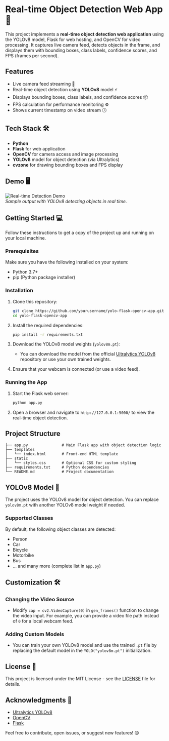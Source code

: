 
# Real-time Object Detection Web App 🚀

This project implements a **real-time object detection web application** using the YOLOv8 model, Flask for web hosting, and OpenCV for video processing. It captures live camera feed, detects objects in the frame, and displays them with bounding boxes, class labels, confidence scores, and FPS (frames per second). 

## Features
- Live camera feed streaming 🎥
- Real-time object detection using **YOLOv8** model ⚡
- Displays bounding boxes, class labels, and confidence scores 📦
- FPS calculation for performance monitoring ⚙️
- Shows current timestamp on video stream 🕒

## Tech Stack 🛠️
- **Python**
- **Flask** for web application
- **OpenCV** for camera access and image processing
- **YOLOv8** model for object detection (via Ultralytics)
- **cvzone** for drawing bounding boxes and FPS display

## Demo 🖥️
![Real-time Detection Demo](demo_image.gif)  
_Sample output with YOLOv8 detecting objects in real time._

## Getting Started 💻

Follow these instructions to get a copy of the project up and running on your local machine.

### Prerequisites
Make sure you have the following installed on your system:
- Python 3.7+
- pip (Python package installer)

### Installation

1. Clone this repository:
   ```bash
   git clone https://github.com/yourusername/yolo-flask-opencv-app.git
   cd yolo-flask-opencv-app
   ```

2. Install the required dependencies:
   ```bash
   pip install -r requirements.txt
   ```

3. Download the YOLOv8 model weights (`yolov8m.pt`):
   - You can download the model from the official [Ultralytics YOLOv8](https://github.com/ultralytics/ultralytics) repository or use your own trained weights.

4. Ensure that your webcam is connected (or use a video feed).

### Running the App

1. Start the Flask web server:
   ```bash
   python app.py
   ```

2. Open a browser and navigate to `http://127.0.0.1:5000/` to view the real-time object detection.

## Project Structure

```
├── app.py               # Main Flask app with object detection logic
├── templates
│   └── index.html       # Front-end HTML template
├── static
│   └── styles.css       # Optional CSS for custom styling
├── requirements.txt     # Python dependencies
└── README.md            # Project documentation
```

## YOLOv8 Model 🎯

The project uses the YOLOv8 model for object detection. You can replace `yolov8m.pt` with another YOLOv8 model weight if needed.

### Supported Classes
By default, the following object classes are detected:
- Person
- Car
- Bicycle
- Motorbike
- Bus
- ... and many more (complete list in `app.py`)

## Customization 🛠️

### Changing the Video Source
- Modify `cap = cv2.VideoCapture(0)` in `gen_frames()` function to change the video input. For example, you can provide a video file path instead of `0` for a local webcam feed.

### Adding Custom Models
- You can train your own YOLOv8 model and use the trained `.pt` file by replacing the default model in the `YOLO("yolov8m.pt")` initialization.

## License 📄
This project is licensed under the MIT License - see the [LICENSE](LICENSE) file for details.

## Acknowledgments 🙌
- [Ultralytics YOLOv8](https://github.com/ultralytics/ultralytics)
- [OpenCV](https://opencv.org/)
- [Flask](https://flask.palletsprojects.com/)

Feel free to contribute, open issues, or suggest new features! 😊
```
